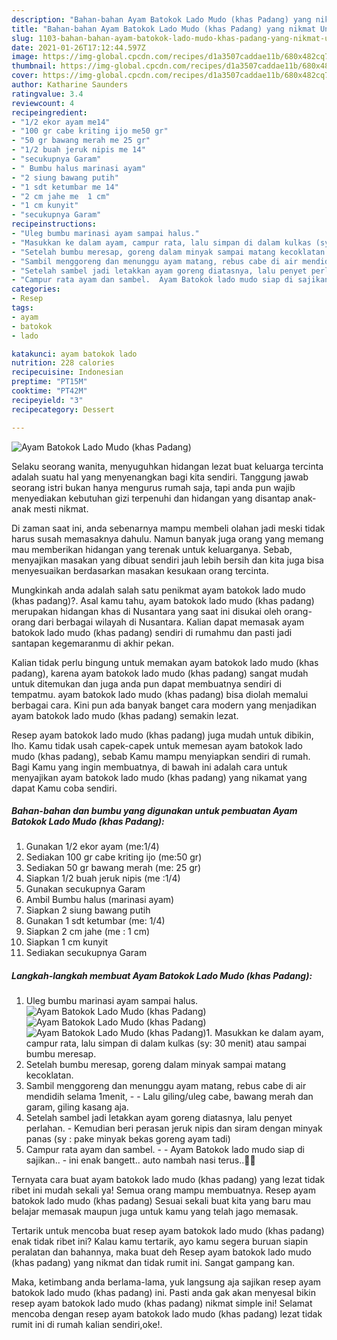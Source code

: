```yaml
---
description: "Bahan-bahan Ayam Batokok Lado Mudo (khas Padang) yang nikmat Untuk Jualan"
title: "Bahan-bahan Ayam Batokok Lado Mudo (khas Padang) yang nikmat Untuk Jualan"
slug: 1103-bahan-bahan-ayam-batokok-lado-mudo-khas-padang-yang-nikmat-untuk-jualan
date: 2021-01-26T17:12:44.597Z
image: https://img-global.cpcdn.com/recipes/d1a3507caddae11b/680x482cq70/ayam-batokok-lado-mudo-khas-padang-foto-resep-utama.jpg
thumbnail: https://img-global.cpcdn.com/recipes/d1a3507caddae11b/680x482cq70/ayam-batokok-lado-mudo-khas-padang-foto-resep-utama.jpg
cover: https://img-global.cpcdn.com/recipes/d1a3507caddae11b/680x482cq70/ayam-batokok-lado-mudo-khas-padang-foto-resep-utama.jpg
author: Katharine Saunders
ratingvalue: 3.4
reviewcount: 4
recipeingredient:
- "1/2 ekor ayam me14"
- "100 gr cabe kriting ijo me50 gr"
- "50 gr bawang merah me 25 gr"
- "1/2 buah jeruk nipis me 14"
- "secukupnya Garam"
- " Bumbu halus marinasi ayam"
- "2 siung bawang putih"
- "1 sdt ketumbar me 14"
- "2 cm jahe me  1 cm"
- "1 cm kunyit"
- "secukupnya Garam"
recipeinstructions:
- "Uleg bumbu marinasi ayam sampai halus."
- "Masukkan ke dalam ayam, campur rata, lalu simpan di dalam kulkas (sy: 30 menit) atau sampai bumbu meresap."
- "Setelah bumbu meresap, goreng dalam minyak sampai matang kecoklatan."
- "Sambil menggoreng dan menunggu ayam matang, rebus cabe di air mendidih selama 1menit,   Lalu giling/uleg cabe, bawang merah dan garam, giling kasang aja."
- "Setelah sambel jadi letakkan ayam goreng diatasnya, lalu penyet perlahan. Kemudian beri perasan jeruk nipis dan siram dengan minyak panas (sy : pake minyak bekas goreng ayam tadi)"
- "Campur rata ayam dan sambel.  Ayam Batokok lado mudo siap di sajikan..  ini enak bangett.. auto nambah nasi terus..🥰🥰"
categories:
- Resep
tags:
- ayam
- batokok
- lado

katakunci: ayam batokok lado 
nutrition: 228 calories
recipecuisine: Indonesian
preptime: "PT15M"
cooktime: "PT42M"
recipeyield: "3"
recipecategory: Dessert

---
```



![Ayam Batokok Lado Mudo (khas Padang)](https://img-global.cpcdn.com/recipes/d1a3507caddae11b/680x482cq70/ayam-batokok-lado-mudo-khas-padang-foto-resep-utama.jpg)

Selaku seorang wanita, menyuguhkan hidangan lezat buat keluarga tercinta adalah suatu hal yang menyenangkan bagi kita sendiri. Tanggung jawab seorang istri bukan hanya mengurus rumah saja, tapi anda pun wajib menyediakan kebutuhan gizi terpenuhi dan hidangan yang disantap anak-anak mesti nikmat.

Di zaman  saat ini, anda sebenarnya mampu membeli olahan jadi meski tidak harus susah memasaknya dahulu. Namun banyak juga orang yang memang mau memberikan hidangan yang terenak untuk keluarganya. Sebab, menyajikan masakan yang dibuat sendiri jauh lebih bersih dan kita juga bisa menyesuaikan berdasarkan masakan kesukaan orang tercinta. 



Mungkinkah anda adalah salah satu penikmat ayam batokok lado mudo (khas padang)?. Asal kamu tahu, ayam batokok lado mudo (khas padang) merupakan hidangan khas di Nusantara yang saat ini disukai oleh orang-orang dari berbagai wilayah di Nusantara. Kalian dapat memasak ayam batokok lado mudo (khas padang) sendiri di rumahmu dan pasti jadi santapan kegemaranmu di akhir pekan.

Kalian tidak perlu bingung untuk memakan ayam batokok lado mudo (khas padang), karena ayam batokok lado mudo (khas padang) sangat mudah untuk ditemukan dan juga anda pun dapat membuatnya sendiri di tempatmu. ayam batokok lado mudo (khas padang) bisa diolah memalui berbagai cara. Kini pun ada banyak banget cara modern yang menjadikan ayam batokok lado mudo (khas padang) semakin lezat.

Resep ayam batokok lado mudo (khas padang) juga mudah untuk dibikin, lho. Kamu tidak usah capek-capek untuk memesan ayam batokok lado mudo (khas padang), sebab Kamu mampu menyiapkan sendiri di rumah. Bagi Kamu yang ingin membuatnya, di bawah ini adalah cara untuk menyajikan ayam batokok lado mudo (khas padang) yang nikamat yang dapat Kamu coba sendiri.

<!--inarticleads1-->

##### Bahan-bahan dan bumbu yang digunakan untuk pembuatan Ayam Batokok Lado Mudo (khas Padang):

1. Gunakan 1/2 ekor ayam (me:1/4)
1. Sediakan 100 gr cabe kriting ijo (me:50 gr)
1. Sediakan 50 gr bawang merah (me: 25 gr)
1. Siapkan 1/2 buah jeruk nipis (me :1/4)
1. Gunakan secukupnya Garam
1. Ambil  Bumbu halus (marinasi ayam)
1. Siapkan 2 siung bawang putih
1. Gunakan 1 sdt ketumbar (me: 1/4)
1. Siapkan 2 cm jahe (me : 1 cm)
1. Siapkan 1 cm kunyit
1. Sediakan secukupnya Garam




<!--inarticleads2-->

##### Langkah-langkah membuat Ayam Batokok Lado Mudo (khas Padang):

1. Uleg bumbu marinasi ayam sampai halus.
<img src="https://img-global.cpcdn.com/steps/afbbb29c9e65c107/160x128cq70/ayam-batokok-lado-mudo-khas-padang-langkah-memasak-1-foto.jpg" alt="Ayam Batokok Lado Mudo (khas Padang)"><img src="https://img-global.cpcdn.com/steps/b5cd02a5156dd537/160x128cq70/ayam-batokok-lado-mudo-khas-padang-langkah-memasak-1-foto.jpg" alt="Ayam Batokok Lado Mudo (khas Padang)"><img src="https://img-global.cpcdn.com/steps/47773abae605fdbb/160x128cq70/ayam-batokok-lado-mudo-khas-padang-langkah-memasak-1-foto.jpg" alt="Ayam Batokok Lado Mudo (khas Padang)">1. Masukkan ke dalam ayam, campur rata, lalu simpan di dalam kulkas (sy: 30 menit) atau sampai bumbu meresap.
1. Setelah bumbu meresap, goreng dalam minyak sampai matang kecoklatan.
1. Sambil menggoreng dan menunggu ayam matang, rebus cabe di air mendidih selama 1menit,  -  - Lalu giling/uleg cabe, bawang merah dan garam, giling kasang aja.
1. Setelah sambel jadi letakkan ayam goreng diatasnya, lalu penyet perlahan. - Kemudian beri perasan jeruk nipis dan siram dengan minyak panas (sy : pake minyak bekas goreng ayam tadi)
1. Campur rata ayam dan sambel. -  - Ayam Batokok lado mudo siap di sajikan..  - ini enak bangett.. auto nambah nasi terus..🥰🥰




Ternyata cara buat ayam batokok lado mudo (khas padang) yang lezat tidak ribet ini mudah sekali ya! Semua orang mampu membuatnya. Resep ayam batokok lado mudo (khas padang) Sesuai sekali buat kita yang baru mau belajar memasak maupun juga untuk kamu yang telah jago memasak.

Tertarik untuk mencoba buat resep ayam batokok lado mudo (khas padang) enak tidak ribet ini? Kalau kamu tertarik, ayo kamu segera buruan siapin peralatan dan bahannya, maka buat deh Resep ayam batokok lado mudo (khas padang) yang nikmat dan tidak rumit ini. Sangat gampang kan. 

Maka, ketimbang anda berlama-lama, yuk langsung aja sajikan resep ayam batokok lado mudo (khas padang) ini. Pasti anda gak akan menyesal bikin resep ayam batokok lado mudo (khas padang) nikmat simple ini! Selamat mencoba dengan resep ayam batokok lado mudo (khas padang) lezat tidak rumit ini di rumah kalian sendiri,oke!.

